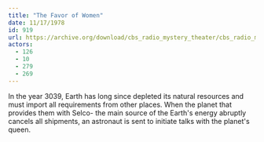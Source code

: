 ```yaml
---
title: "The Favor of Women"
date: 11/17/1978
id: 919
url: https://archive.org/download/cbs_radio_mystery_theater/cbs_radio_mystery_theater-0901-0950.zip/cbs_radio_mystery_theater-0901-0950%2Fcbsrmt_0919_the_favor_of_women.mp3
actors:
  - 126
  - 10
  - 279
  - 269
---
```

In the year 3039, Earth has long since depleted its natural resources and must import all requirements from other places. When the planet that provides them with Selco- the main source of the Earth's energy abruptly cancels all shipments, an astronaut is sent to initiate talks with the planet's queen.